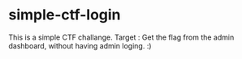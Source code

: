 # simple-ctf-login
This is a simple CTF challange.
Target :
  Get the flag from the admin dashboard, without having admin loging. :)
